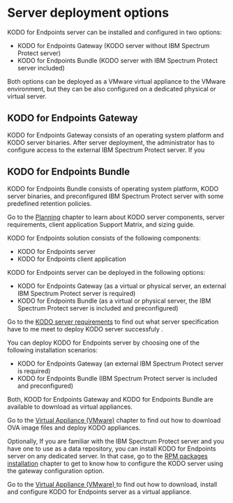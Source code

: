 # Server deployment options

KODO for Endpoints server can be installed and configured in two options:

* KODO for Endpoints Gateway \(KODO server without IBM Spectrum Protect server\)
* KODO for Endpoints Bundle \(KODO server with IBM Spectrum Protect server included\)

Both options can be deployed as a VMware virtual appliance to the VMware environment, but they can be also configured on a dedicated physical or virtual server.

## KODO for Endpoints Gateway 

KODO for Endpoints Gateway consists of an operating system platform and KODO server binaries. After server deployment, the administrator has to configure access to the external IBM Spectrum Protect server. If you 

## KODO for Endpoints Bundle

KODO for Endpoints Bundle consists of operating system platform, KODO server binaries, and preconfigured IBM Spectrum Protect server with some predefined retention policies. 

Go to the [Planning](planning/) chapter to learn about KODO server components, server requirements, client application Support Matrix, and sizing guide.

KODO for Endpoints solution consists of the following components:

* KODO for Endpoints server
* KODO for Endpoints client application

KODO for Endpoints server can be deployed in the following options:

* KODO for Endpoints Gateway \(as a virtual or physical server, an external IBM Spectrum Protect server is required\)
* KODO for Endpoints Bundle \(as a virtual or physical server, the IBM Spectrum Protect server is included and preconfigured\)

Go to the [KODO server requirements](planning/platform-requirements.md) to find out what server specification have to me meet to deploy KODO server successfuly .



You can deploy KODO for Endpoints server by choosing one of the following installation scenarios:

* KODO for Endpoints Gateway \(an external IBM Spectrum Protect server is required\)
* KODO for Endpoints Bundle \(IBM Spectrum Protect server is included and preconfigured\)



Both, KOOD for Endpoints Gateway and KODO for Endpoints Bundle are available to download as virtual appliances. 

Go to the [Virtual Appliance \(VMware\)](deployment/virtual-appliance-vmware/) chapter to find out how to download OVA image files and deploy KODO appliances.

Optionally, If you are familiar with the IBM Spectrum Protect server and you have one to use as a data repository, you can install KODO for Endpoints server on any dedicated server. In that case,  go to the [RPM packages installation](deployment/installation-with-rpm-packages.md) chapter to get to know how to configure the KODO server using the gateway configuration option. 

Go to the [Virtual Appliance \(VMware\) ](deployment/virtual-appliance-vmware/)to find out how to download, install and configure KODO for Endpoints server as a virtual appliance.

  

